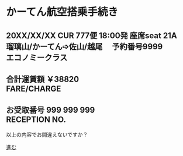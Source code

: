 # かーてん航空搭乗手続き
## 20XX/XX/XX CUR 777便 18:00発 座席seat 21A<br>瑠璃山/かーてん➩佐山/越尾　 予約番号9999<br>エコノミークラス
## 合計運賃額 ￥38820<br>FARE/CHARGE
## お受取番号 999 999 999<br>RECEPTION NO.
以上の内容でお間違えないですか？<br>

[進む]()
